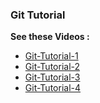 ### Git Tutorial

**See these Videos :**

* [Git-Tutorial-1](https://www.aparat.com/v/gE027)
* [Git-Tutorial-2](https://www.aparat.com/v/yNh5p)
* [Git-Tutorial-3](https://www.aparat.com/v/IpTvn)
* [Git-Tutorial-4](https://www.aparat.com/v/ObzKR)
